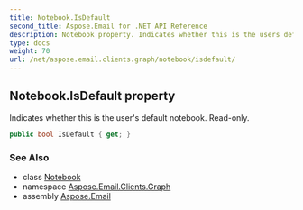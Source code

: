 ```yaml
---
title: Notebook.IsDefault
second_title: Aspose.Email for .NET API Reference
description: Notebook property. Indicates whether this is the users default notebook. Readonly
type: docs
weight: 70
url: /net/aspose.email.clients.graph/notebook/isdefault/
---
```

## Notebook.IsDefault property

Indicates whether this is the user's default notebook. Read-only.

```csharp
public bool IsDefault { get; }
```

### See Also

* class [Notebook](../)
* namespace [Aspose.Email.Clients.Graph](../../notebook/)
* assembly [Aspose.Email](../../../)


